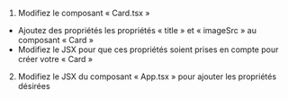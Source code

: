1. Modifiez le composant « Card.tsx »

- Ajoutez des propriétés les propriétés « title » et « imageSrc » au composant « Card »
- Modifiez le JSX pour que ces propriétés soient prises en compte pour créer votre « Card »

2. Modifiez le JSX du composant « App.tsx » pour ajouter les propriétés désirées
